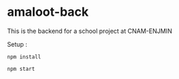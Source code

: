 # amaloot-back

This is the backend for a school project at CNAM-ENJMIN

Setup :

`npm install`

`npm start`
